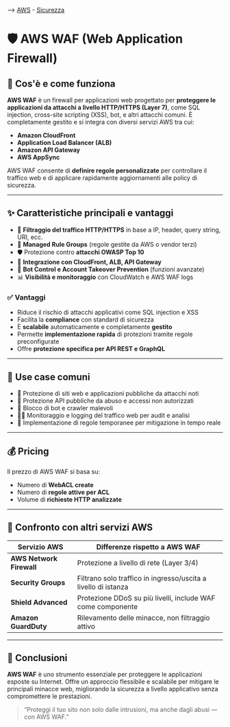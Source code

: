 --> [AWS](AWS.md)  -  [Sicurezza](Sicurezza-Compliance-Governance.md)
# 🛡️ AWS WAF (Web Application Firewall)

## 📘 Cos'è e come funziona

**AWS WAF** è un firewall per applicazioni web progettato per **proteggere le applicazioni da attacchi a livello HTTP/HTTPS (Layer 7)**, come SQL injection, cross-site scripting (XSS), bot, e altri attacchi comuni. 
È completamente gestito e si integra con diversi servizi AWS tra cui:
- **Amazon CloudFront**
- **Application Load Balancer (ALB)**
- **Amazon API Gateway**
- **AWS AppSync**

AWS WAF consente di **definire regole personalizzate** per controllare il traffico web e di applicare rapidamente aggiornamenti alle policy di sicurezza.

---

## ✨ Caratteristiche principali e vantaggi

- 📏 **Filtraggio del traffico HTTP/HTTPS** in base a IP, header, query string, URI, ecc.
- 🧠 **Managed Rule Groups** (regole gestite da AWS o vendor terzi)
- 🛡️ Protezione contro **attacchi OWASP Top 10**
- 🧩 **Integrazione con CloudFront, ALB, API Gateway**
- 🧠 **Bot Control e Account Takeover Prevention** (funzioni avanzate)
- 📊 **Visibilità e monitoraggio** con CloudWatch e AWS WAF logs

### ✅ Vantaggi

- Riduce il rischio di attacchi applicativi come SQL injection e XSS
- Facilita la **compliance** con standard di sicurezza
- È **scalabile** automaticamente e completamente **gestito**
- Permette **implementazione rapida** di protezioni tramite regole preconfigurate
- Offre **protezione specifica per API REST e GraphQL**

---

## 🚀 Use case comuni

- 🧱 Protezione di siti web e applicazioni pubbliche da attacchi noti
- 🔐 Protezione API pubbliche da abuso e accessi non autorizzati
- 🧠 Blocco di bot e crawler malevoli
- 🕵️‍♀️ Monitoraggio e logging del traffico web per audit e analisi
- 🧪 Implementazione di regole temporanee per mitigazione in tempo reale

---

## 💰 Pricing

Il prezzo di AWS WAF si basa su:

- Numero di **WebACL create**
- Numero di **regole attive per ACL**
- Volume di **richieste HTTP analizzate**

---

## 🔄 Confronto con altri servizi AWS

| Servizio AWS             | Differenze rispetto a AWS WAF                                 |
|--------------------------|---------------------------------------------------------------|
| **AWS Network Firewall** | Protezione a livello di rete (Layer 3/4)                      |
| **Security Groups**      | Filtrano solo traffico in ingresso/uscita a livello di istanza |
| **Shield Advanced**      | Protezione DDoS su più livelli, include WAF come componente   |
| **Amazon GuardDuty**     | Rilevamento delle minacce, non filtraggio attivo              |

---

## 📌 Conclusioni

**AWS WAF** è uno strumento essenziale per proteggere le applicazioni esposte su Internet. Offre un approccio flessibile e scalabile per mitigare le principali minacce web, migliorando la sicurezza a livello applicativo senza compromettere le prestazioni.

> “Proteggi il tuo sito non solo dalle intrusioni, ma anche dagli abusi — con AWS WAF.”

